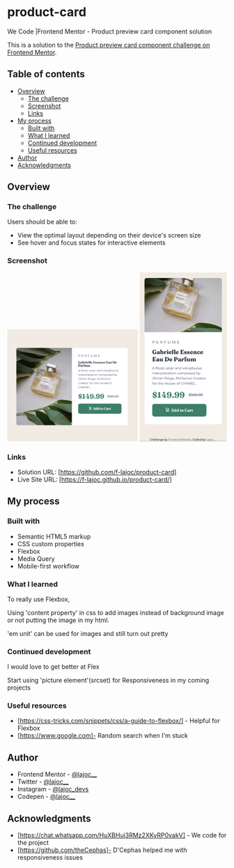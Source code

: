 # product-card
We Code |Frontend Mentor - Product preview card component solution 

This is a solution to the [Product preview card component challenge on Frontend Mentor](https://www.frontendmentor.io/challenges/product-preview-card-component-GO7UmttRfa).

## Table of contents

- [Overview](#overview)
  - [The challenge](#the-challenge)
  - [Screenshot](#screenshot)
  - [Links](#links)
- [My process](#my-process)
  - [Built with](#built-with)
  - [What I learned](#what-i-learned)
  - [Continued development](#continued-development)
  - [Useful resources](#useful-resources)
- [Author](#author)
- [Acknowledgments](#acknowledgments)

## Overview

### The challenge

Users should be able to:

- View the optimal layout depending on their device's screen size
- See hover and focus states for interactive elements

### Screenshot

<img src="screenshot/screenshot_desktop.png" width="300px">

<img src="screenshot/screenshot_mobile1.png" width="200px">

### Links

- Solution URL: [https://github.com/f-lajoc/product-card] 
- Live Site URL: [https://f-lajoc.github.io/product-card/]

## My process

### Built with

- Semantic HTML5 markup
- CSS custom properties
- Flexbox
- Media Query
- Mobile-first workflow

### What I learned

To really use Flexbox,

Using 'content property' in css to add images instead of background image or not putting the image in my html.

'em unit' can be used for images and still turn out pretty

### Continued development

I would love to get better at Flex

Start using 'picture element'(srcset) for Responsiveness in my coming projects

### Useful resources

- [https://css-tricks.com/snippets/css/a-guide-to-flexbox/] - Helpful for Flexbox
- [https://www.google.com]- Random search when I'm stuck

## Author


- Frontend Mentor - [@lajoc__](https://www.frontendmentor.io/profile/lajoc__)
- Twitter - [@lajoc__](https://www.twitter.com/lajoc__)
- Instagram - [@lajoc_devs](https://www.instagram.com/lajoc_devs)
- Codepen - [@lajoc__](https://codepen.io/lajoc__/pen/bGvYWjR)

## Acknowledgments

- [https://chat.whatsapp.com/HuXBHuj3RMz2XKyRP0vakV] - We code for the project
- [https://github.com/theCephas]- D'Cephas helped me with responsiveness issues
